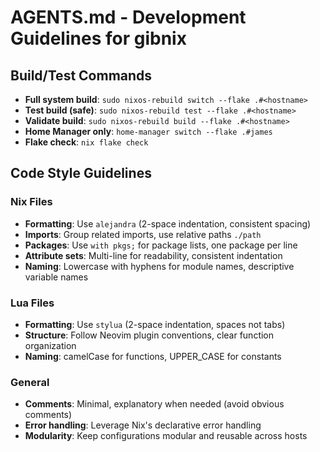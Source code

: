 # AGENTS.md - Development Guidelines for gibnix

## Build/Test Commands
- **Full system build**: `sudo nixos-rebuild switch --flake .#<hostname>`
- **Test build (safe)**: `sudo nixos-rebuild test --flake .#<hostname>`
- **Validate build**: `sudo nixos-rebuild build --flake .#<hostname>`
- **Home Manager only**: `home-manager switch --flake .#james`
- **Flake check**: `nix flake check`

## Code Style Guidelines

### Nix Files
- **Formatting**: Use `alejandra` (2-space indentation, consistent spacing)
- **Imports**: Group related imports, use relative paths `./path`
- **Packages**: Use `with pkgs;` for package lists, one package per line
- **Attribute sets**: Multi-line for readability, consistent indentation
- **Naming**: Lowercase with hyphens for module names, descriptive variable names

### Lua Files
- **Formatting**: Use `stylua` (2-space indentation, spaces not tabs)
- **Structure**: Follow Neovim plugin conventions, clear function organization
- **Naming**: camelCase for functions, UPPER_CASE for constants

### General
- **Comments**: Minimal, explanatory when needed (avoid obvious comments)
- **Error handling**: Leverage Nix's declarative error handling
- **Modularity**: Keep configurations modular and reusable across hosts